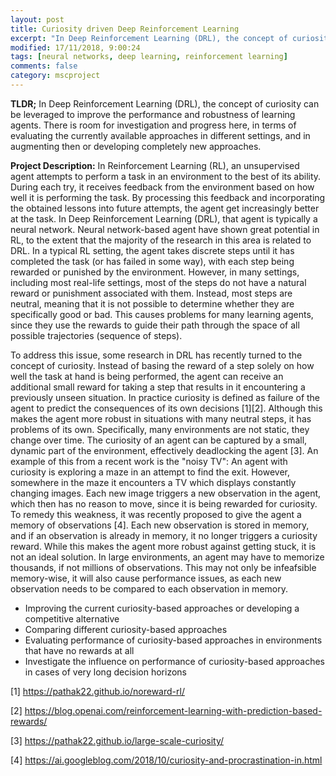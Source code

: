 ```yaml
---
layout: post
title: Curiosity driven Deep Reinforcement Learning 
excerpt: "In Deep Reinforcement Learning (DRL), the concept of curiosity can be leveraged to improve the performance and robustness of learning agents. There is room for investigation and progress here, in terms of evaluating the currently available approaches in different settings, and in augmenting then or developing completely new approaches."
modified: 17/11/2018, 9:00:24
tags: [neural networks, deep learning, reinforcement learning]
comments: false
category: mscproject
---
```

**TLDR;** In Deep Reinforcement Learning (DRL), the concept of curiosity can be leveraged to improve the performance and robustness of learning agents. There is room for investigation and progress here, in terms of evaluating the currently available approaches in different settings, and in augmenting then or developing completely new approaches.

**Project Description:**
In Reinforcement Learning (RL), an unsupervised agent attempts to perform a task in an environment to the best of its ability. During each try, it receives feedback from the environment based on how well it is performing the task. By processing this feedback and incorporating the obtained lessons into future attempts, the agent get increasingly better at the task. In Deep Reinforcement Learning (DRL), that agent is typically a neural network. Neural network-based agent have shown great potential in RL, to the extent that the majority of the research in this area is related to DRL. In a typical RL setting, the agent takes discrete steps until it has completed the task (or has failed in some way), with each step being rewarded or punished by the environment. However, in many settings, including most real-life settings, most of the steps do not have a natural reward or punishment associated with them. Instead, most steps are neutral, meaning that it is not possible to determine whether they are specifically good or bad. This causes problems for many learning agents, since they use the rewards to guide their path through the space of all possible trajectories (sequence of steps). 

To address this issue, some research in DRL has recently turned to the concept of curiosity. Instead of basing the reward of a step solely on how well the task at hand is being performed, the agent can receive an additional small reward for taking a step that results in it encountering a previously unseen situation. In practice curiosity is defined as failure of the agent to predict the consequences of its own decisions [1][2]. Although this makes the agent more robust in situations with many neutral steps, it has problems of its own. Specifically, many environments are not static, they change over time. The curiosity of an agent can be captured by a small, dynamic part of the environment, effectively deadlocking the agent [3]. An example of this from a recent work is the "noisy TV": An agent with curiosity is exploring a maze in an attempt to find the exit. However, somewhere in the maze it encounters a TV which displays constantly changing images. Each new image triggers a new observation in the agent, which then has no reason to move, since it is being rewarded for curiosity. To remedy this weakness, it was recently proposed to give the agent a memory of observations [4]. Each new observation is stored in memory, and if an observation is already in memory, it no longer triggers a curiosity reward. While this makes the agent more robust against getting stuck, it is not an ideal solution. In large environments, an agent may have to memorize thousands, if not millions of observations. This may not only be infeafsible memory-wise, it will also cause performance issues, as each new observation needs to be compared to each observation in memory.

- Improving the current curiosity-based approaches or developing a competitive alternative
- Comparing different curiosity-based approaches
- Evaluating performance of curiosity-based approaches in environments that have no rewards at all
- Investigate the influence on performance of curiosity-based approaches in cases of very long decision horizons

[1] https://pathak22.github.io/noreward-rl/

[2] https://blog.openai.com/reinforcement-learning-with-prediction-based-rewards/

[3] https://pathak22.github.io/large-scale-curiosity/

[4] https://ai.googleblog.com/2018/10/curiosity-and-procrastination-in.html
